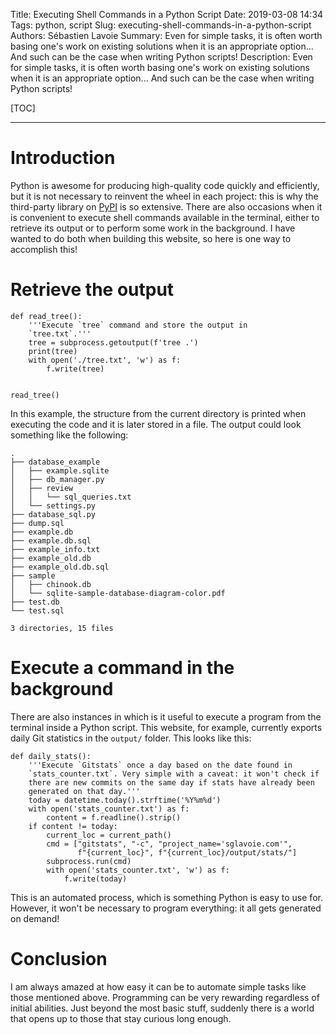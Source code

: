 Title: Executing Shell Commands in a Python Script
Date: 2019-03-08 14:34
Tags: python, script
Slug: executing-shell-commands-in-a-python-script
Authors: Sébastien Lavoie
Summary: Even for simple tasks, it is often worth basing one's work on existing solutions when it is an appropriate option... And such can be the case when writing Python scripts!
Description: Even for simple tasks, it is often worth basing one's work on existing solutions when it is an appropriate option... And such can be the case when writing Python scripts!

[TOC]

---

# Introduction

Python is awesome for producing high-quality code quickly
and efficiently, but it is not necessary to reinvent the
wheel in each project: this is why the third-party library on
[PyPI](https://pypi.org/) is so extensive. There are also occasions when
it is convenient to execute shell commands available in the terminal,
either to retrieve its output or to perform some work in the background.
I have wanted to do both when building this website, so here is one way
to accomplish this!

# Retrieve the output

```{.python}
def read_tree():
    '''Execute `tree` command and store the output in
    `tree.txt`.'''
    tree = subprocess.getoutput(f'tree .')
    print(tree)
    with open('./tree.txt', 'w') as f:
        f.write(tree)


read_tree()
```

In this example, the structure from the current directory is printed
when executing the code and it is later stored in a file. The output
could look something like the following:

```{.txt}
.
├── database_example
│   ├── example.sqlite
│   ├── db_manager.py
│   ├── review
│   │   └── sql_queries.txt
│   └── settings.py
├── database_sql.py
├── dump.sql
├── example.db
├── example.db.sql
├── example_info.txt
├── example_old.db
├── example_old.db.sql
├── sample
│   ├── chinook.db
│   └── sqlite-sample-database-diagram-color.pdf
├── test.db
└── test.sql

3 directories, 15 files
```

# Execute a command in the background

There are also instances in which is it useful to execute a program
from the terminal inside a Python script. This website, for example,
currently exports daily Git statistics in the `output/` folder. This
looks like this:

```{.python}
def daily_stats():
    '''Execute `Gitstats` once a day based on the date found in
    `stats_counter.txt`. Very simple with a caveat: it won't check if
    there are new commits on the same day if stats have already been
    generated on that day.'''
    today = datetime.today().strftime('%Y%m%d')
    with open('stats_counter.txt') as f:
        content = f.readline().strip()
    if content != today:
        current_loc = current_path()
        cmd = ["gitstats", "-c", "project_name='sglavoie.com'",
               f"{current_loc}", f"{current_loc}/output/stats/"]
        subprocess.run(cmd)
        with open('stats_counter.txt', 'w') as f:
            f.write(today)
```

This is an automated process, which is something Python is easy to use
for. However, it won't be necessary to program everything: it all gets
generated on demand!

# Conclusion

I am always amazed at how easy it can be to automate simple tasks like
those mentioned above. Programming can be very rewarding regardless of
initial abilities. Just beyond the most basic stuff, suddenly there is a
world that opens up to those that stay curious long enough.
